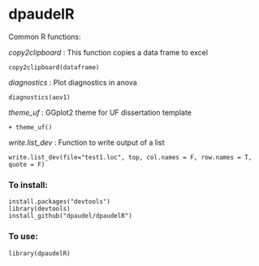# dpaudelR
Common R functions:

_copy2clipboard_ : This function copies a data frame to excel

```
copy2clipboard(dataframe)
```

_diagnostics_ : Plot diagnostics in anova

```
diagnostics(aov1)
```

_theme_uf_ : GGplot2 theme for UF dissertation template

```
+ theme_uf()
```

_write.list_dev_ : Function to write output of a list 

```
write.list_dev(file="test1.loc", top, col.names = F, row.names = T, quote = F)
```


### To install:

```
install.packages("devtools")
library(devtools)
install_github("dpaudel/dpaudelR") 
```

### To use:

```
library(dpaudelR)
```
